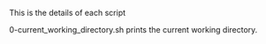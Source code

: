 This is the details of each script

0-current_working_directory.sh prints the current working directory.
